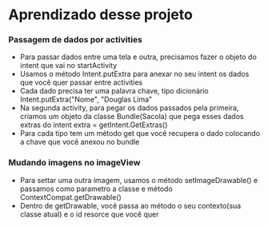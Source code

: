 <h1>Aprendizado desse projeto</h1>

<h3>Passagem de dados por activities</h3>

<ul>
	<li>Para passar dados entre uma tela e outra, precisamos fazer o objeto do intent que vai no startActivity</li>
	<li>Usamos o método Intent.putExtra para anexar no seu intent os dados que você quer passar entre activities</li>
	<li>Cada dado precisa ter uma palavra chave, tipo dicionário Intent.putExtra("Nome", "Douglas Lima"</li>
	<li>Na segunda activity, para pegar os dados passados pela primeira, criamos um objeto da classe Bundle(Sacola) que pega esses dados extras do intent extra = getIntent.GetExtras()</li>
	<li>Para cada tipo tem um método get que você recupera o dado colocando a chave que você anexou no bundle</li>
</ul>

<h3>Mudando imagens no imageView</h3>

<ul>
	<li>Para settar uma outra imagem, usamos o método setImageDrawable() e passamos como parametro a classe e método ContextCompat.getDrawable()</li>
	<li>Dentro de getDrawable, você passa ao método o seu contexto(sua classe atual) e o id resorce que você quer</li>
</ul>